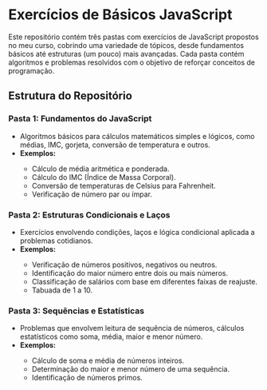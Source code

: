 # Exercícios de Básicos JavaScript

Este repositório contém três pastas com exercícios de JavaScript propostos no meu curso, cobrindo uma variedade de tópicos, desde fundamentos básicos até estruturas (um pouco) mais avançadas. Cada pasta contém algoritmos e problemas resolvidos com o objetivo de reforçar conceitos de programação.

## Estrutura do Repositório

### Pasta 1: Fundamentos do JavaScript
<ul>
  <li>Algoritmos básicos para cálculos matemáticos simples e lógicos, como médias, IMC, gorjeta, conversão de temperatura e outros.</li>
  <li><strong>Exemplos:</strong></li>
  <ul>
    <li>Cálculo de média aritmética e ponderada.</li>
    <li>Cálculo do IMC (Índice de Massa Corporal).</li>
    <li>Conversão de temperaturas de Celsius para Fahrenheit.</li>
    <li>Verificação de número par ou ímpar.</li>
  </ul>
</ul>

### Pasta 2: Estruturas Condicionais e Laços
<ul>
  <li>Exercícios envolvendo condições, laços e lógica condicional aplicada a problemas cotidianos.</li>
  <li><strong>Exemplos:</strong></li>
  <ul>
    <li>Verificação de números positivos, negativos ou neutros.</li>
    <li>Identificação do maior número entre dois ou mais números.</li>
    <li>Classificação de salários com base em diferentes faixas de reajuste.</li>
    <li>Tabuada de 1 a 10.</li>
  </ul>
</ul>

### Pasta 3: Sequências e Estatísticas
<ul>
  <li>Problemas que envolvem leitura de sequência de números, cálculos estatísticos como soma, média, maior e menor número.</li>
  <li><strong>Exemplos:</strong></li>
  <ul>
    <li>Cálculo de soma e média de números inteiros.</li>
    <li>Determinação do maior e menor número de uma sequência.</li>
    <li>Identificação de números primos.</li>
  </ul>
</ul>
